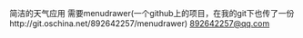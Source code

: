 ﻿
简洁的天气应用
需要menudrawer(一个github上的项目，在我的git下也传了一份http://git.oschina.net/892642257/menudrawer)
892642257@qq.com		